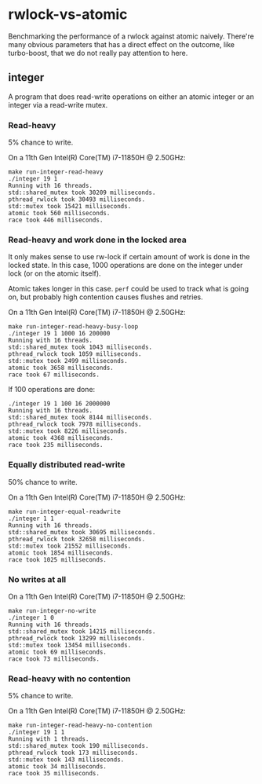 # rwlock-vs-atomic

Benchmarking the performance of a rwlock against atomic naively.
There're many obvious parameters that has a direct effect on the outcome,
like turbo-boost, that we do not really pay attention to here.

## integer

A program that does read-write operations on either an atomic integer or an
integer via a read-write mutex.

### Read-heavy

5% chance to write.

On a 11th Gen Intel(R) Core(TM) i7-11850H @ 2.50GHz:

```
make run-integer-read-heavy
./integer 19 1
Running with 16 threads.
std::shared_mutex took 30209 milliseconds.
pthread_rwlock took 30493 milliseconds.
std::mutex took 15421 milliseconds.
atomic took 560 milliseconds.
race took 446 milliseconds.
```

### Read-heavy and work done in the locked area

It only makes sense to use rw-lock if certain amount of work is done in the
locked state. In this case, 1000 operations are done on the integer under
lock (or on the atomic itself).

Atomic takes longer in this case. `perf` could be used to track what is going
on, but probably high contention causes flushes and retries.

On a 11th Gen Intel(R) Core(TM) i7-11850H @ 2.50GHz:

```
make run-integer-read-heavy-busy-loop
./integer 19 1 1000 16 200000
Running with 16 threads.
std::shared_mutex took 1043 milliseconds.
pthread_rwlock took 1059 milliseconds.
std::mutex took 2499 milliseconds.
atomic took 3658 milliseconds.
race took 67 milliseconds.
```

If 100 operations are done:

```
./integer 19 1 100 16 2000000
Running with 16 threads.
std::shared_mutex took 8144 milliseconds.
pthread_rwlock took 7978 milliseconds.
std::mutex took 8226 milliseconds.
atomic took 4368 milliseconds.
race took 235 milliseconds.
```

### Equally distributed read-write

50% chance to write.

On a 11th Gen Intel(R) Core(TM) i7-11850H @ 2.50GHz:

```
make run-integer-equal-readwrite
./integer 1 1
Running with 16 threads.
std::shared_mutex took 30695 milliseconds.
pthread_rwlock took 32658 milliseconds.
std::mutex took 21552 milliseconds.
atomic took 1854 milliseconds.
race took 1025 milliseconds.
```

### No writes at all

On a 11th Gen Intel(R) Core(TM) i7-11850H @ 2.50GHz:

```
make run-integer-no-write
./integer 1 0
Running with 16 threads.
std::shared_mutex took 14215 milliseconds.
pthread_rwlock took 13299 milliseconds.
std::mutex took 13454 milliseconds.
atomic took 69 milliseconds.
race took 73 milliseconds.
```

### Read-heavy with no contention

5% chance to write.

On a 11th Gen Intel(R) Core(TM) i7-11850H @ 2.50GHz:

```
make run-integer-read-heavy-no-contention
./integer 19 1 1
Running with 1 threads.
std::shared_mutex took 190 milliseconds.
pthread_rwlock took 173 milliseconds.
std::mutex took 143 milliseconds.
atomic took 34 milliseconds.
race took 35 milliseconds.
```
